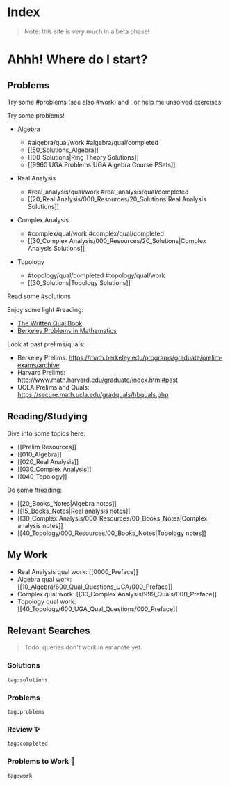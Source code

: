 
# Index

> Note: this site is *very* much in a beta phase!

# Ahhh! Where do I start?

## Problems

Try some #problems (see also #work) and , or help me  unsolved exercises:

Try some problems!

- Algebra
	- #algebra/qual/work #algebra/qual/completed 
	- [[50_Solutions_Algebra]]
	- [[00_Solutions|Ring Theory Solutions]]
	- [[9960 UGA Problems|UGA Algebra Course PSets]]

- Real Analysis
	- #real_analysis/qual/work #real_analysis/qual/completed 
	- [[20_Real Analysis/000_Resources/20_Solutions|Real Analysis Solutions]]

- Complex Analysis
	- #complex/qual/work #complex/qual/completed 
	- [[30_Complex Analysis/000_Resources/20_Solutions|Complex Analysis Solutions]]

- Topology
	- #topology/qual/completed #topology/qual/work 
	- [[30_Solutions|Topology Solutions]]


Read some #solutions


Enjoy some light #reading:

- [The Written Qual Book](https://people.csail.mit.edu/ddeford/The_Written_Qual_Book.pdf)
- [Berkeley Problems in Mathematics](https://ravuthleang12.files.wordpress.com/2013/08/berkeley-problems-in-mathematics.pdf)


Look at past prelims/quals:

- Berkeley Prelims: <https://math.berkeley.edu/programs/graduate/prelim-exams/archive>
- Harvard Prelims: <http://www.math.harvard.edu/graduate/index.html#past>
- UCLA Prelims and Quals: <https://secure.math.ucla.edu/gradquals/hbquals.php>

## Reading/Studying

Dive into some topics here:

- [[Prelim Resources]]
- [[010_Algebra]]
- [[020_Real Analysis]]
- [[030_Complex Analysis]]
- [[040_Topology]]

Do some #reading:

- [[20_Books_Notes|Algebra notes]]
- [[15_Books_Notes|Real analysis notes]]
- [[30_Complex Analysis/000_Resources/00_Books_Notes|Complex analysis notes]]
- [[40_Topology/000_Resources/00_Books_Notes|Topology notes]]

## My Work

- Real Analysis qual work: [[0000_Preface]]
- Algebra qual work: [[10_Algebra/600_Qual_Questions_UGA/000_Preface]]
- Complex qual work: [[30_Complex Analysis/999_Quals/000_Preface]]
- Topology qual work: [[40_Topology/600_UGA_Qual_Questions/000_Preface]]


## Relevant Searches

> Todo: queries don't work in emanote yet.

### Solutions

```query
tag:solutions
```

### Problems 
```query
tag:problems
```

### Review ✨
```query
tag:completed
```

### Problems to Work 🔨
```query
tag:work
```
